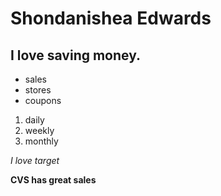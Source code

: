 # Shondanishea Edwards
## I love saving money.
- sales
- stores
- coupons
1. daily
2. weekly
3. monthly

_I love target_

**CVS has great sales**

